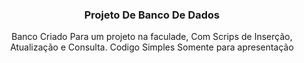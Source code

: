 ### <div align="center">Projeto De Banco De Dados</div>
<div align="center">Banco Criado Para um projeto na faculade, Com Scrips de Inserção, Atualização e Consulta. Codigo Simples Somente para apresentação</div>
